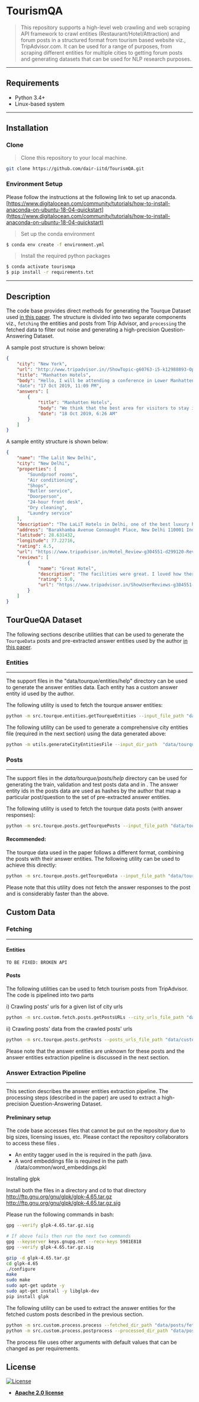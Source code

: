 

# TourismQA

> This repository supports a high-level web crawling and web scraping API framework to crawl entities (Restaurant/Hotel/Attraction) and forum posts in a structured format from tourism based website viz., TripAdvisor.com. It can be used for a range of purposes, from scraping different entities for multiple cities to getting forum posts and generating datasets that can be used for NLP research purposes.

---

## Requirements

-   Python 3.4+
-   Linux-based system
---

## Installation

### Clone

> Clone this repository to your local machine.
```bash
git clone https://github.com/dair-iitd/TourismQA.git
```

### Environment Setup

Please follow the instructions at the following link to set up anaconda. [https://www.digitalocean.com/community/tutorials/how-to-install-anaconda-on-ubuntu-18-04-quickstart](https://www.digitalocean.com/community/tutorials/how-to-install-anaconda-on-ubuntu-18-04-quickstart)
> Set up the conda environment
```bash
$ conda env create -f environment.yml
```

> Install the required python packages

```bash
$ conda activate tourismqa
$ pip install -r requirements.txt
```
---

## Description

The code base provides direct methods for generating the Tourque Dataset used [in this paper]([https://arxiv.org/abs/2009.13613](https://arxiv.org/abs/2009.13613)). The structure is divided into two separate components viz., `fetching` the entities and posts from Trip Advisor, and `processing` the fetched data to filter out noise and generating a high-precision Question-Answering Dataset.

A sample post structure is shown below:
```json
{
	"city": "New York",
	"url": "http://www.tripadvisor.in//ShowTopic-g60763-i5-k12988893-Options_for_getting_into_the_city_from_NJ-New_York_City_New_York.html",
	"title": "Manhatten Hotels",
	"body": "Hello, I will be attending a conference in Lower Manhatten around 435 Hudson for 1 day, the next day we will be at 205 W. 39th St. I don't know my way around NY at all. I wanted to ask if anyone has a recommendation for a reasonably priced hotel in the area. It doesn't have to be fancy, just clean and with a fitness center. Thank you for any advice anyone may have."
	"date": "17 Oct 2019, 11:09 PM",
	"answers": [
		{
			"title": "Manhatten Hotels",
			"body": "We think that the best area for visitors to stay is in Greenwich Village....but hey, we've lived here for almost 50 years. That said, we like the Washington Square Hotel just across the street from Washington Square Park in the heart of Greenwich Village (and not far from your conference!)",
			"date": "18 Oct 2019, 6:26 AM"
		}
	]
}
```

A sample entity structure is shown below:

```json
{
	"name": "The Lalit New Delhi",
	"city": "New Delhi",
	"properties": [
		"Soundproof rooms",
		"Air conditioning",
		"Shops",
		"Butler service",
		"Doorperson",
		"24-hour front desk",
		"Dry cleaning",
		"Laundry service"
	],
	"description": "The LaLiT Hotels in Delhi, one of the best luxury hotels in Delhi India, stands tall right in the middle of city’s premier business and commercial district – Connaught Place. Being the central luxury business hotel in Delhi, it is located right next to lively shopping centres, office complexes and colourful streets, the hotel is 24 kms from the international airport and just minutes away from government offices, cultural centres and international trade fairgrounds. With the largest room sizes amongst all luxury hotels Delhi, The LaLiT New Delhi offers a total of 461 five star hotel rooms. The bedrooms are all well tailored to the needs of both a business traveler as well as a vacationer and accompanied by hotels modern amenities and elegant decor. Guests at our luxury hotels, have an option of choosing from a Deluxe Rooms, LaLiT Luxury Rooms and the suites.",
	"address": "Barakhamba Avenue Connaught Place, New Delhi 110001 India",
	"latitude": 28.631432,
	"longitude": 77.22716,
	"rating": 4.5,
	"url": "https://www.tripadvisor.in/Hotel_Review-g304551-d299120-Reviews-The_Lalit_New_Delhi-New_Delhi_National_Capital_Territory_of_Delhi.html",
	"reviews": [
		{
			"name": "Great Hotel",
			"description": "The facilities were great. I loved how there were speakers in the washroom. Staff were friendly. Room was spacious. The bed and pillows were comfy . All in all it was a great experience to stay in this hotel and I would definitely recommend others to stay here.",
			"rating": 5.0,
			"url": "https://www.tripadvisor.in/ShowUserReviews-g304551-d299120-r752534401-The_Lalit_New_Delhi-New_Delhi_National_Capital_Territory_of_Delhi.html"
		}
	]
}
```

## TourQueQA Dataset

The following sections describe utilities that can be used to generate the `TourqueData`  posts and pre-extracted answer entities used by the author [in this paper]([https://arxiv.org/abs/2009.13613](https://arxiv.org/abs/2009.13613)).

### Entities
---

The support files in the "data/tourque/entities/help" directory can be used to generate the answer entities data. Each entity has a custom answer entity id used by the author.

The following utility is used to fetch the tourque answer entities:

```bash
python -m src.tourque.entities.getTourqueEntities --input_file_path "data/tourque/entities/help/entity_ids_to_entity_urls.json" --output_dir_path "data/tourque/entities/data"
```

The following utility can be used to generate a comprehensive city entities file (required in the next section) using the data generated above:
```bash
python -m utils.generateCityEntitiesFile --input_dir_path  "data/tourque/entities/data" --output_file_path "data/generate/city_entities.tourque.json"
```

### Posts
---

 The support files in the *data/tourque/posts/help* directory can be used for generating the train, validation and test posts data and in . The answer entity ids in the posts data are used as hashes by the author that map a particular post/question to the set of pre-extracted answer entities.

The following utility is used to fetch the tourque data posts (with answer responses):

```bash
python -m src.tourque.posts.getTourquePosts --input_file_path "data/tourque/posts/help/train_question_urls_to_answer_entity_ids.json" --output_file_path "data/tourque/posts/data/train_posts.json" --cities_file_path "data/common/cities.json"
```

#### Recommended:

The tourque data used in the paper follows a different format, combining the posts with their answer entities.    The following utility can be used to achieve this directly:

```bash
python -m src.tourque.posts.getTourqueData --input_file_path "data/tourque/posts/help/train_question_urls_to_answer_entity_ids_map.json" --output_file_path "data/tourque/posts/data/train.data.json" --city_entities_file_path "data/generated/city_entities.tourque.json"
```
Please note that this utility does not fetch the answer responses to the post and is considerably faster than the above.

## Custom Data   

### Fetching
---

#### Entities

`TO BE FIXED: BROKEN API`

#### Posts

The following utilities can be used to fetch tourism posts from TripAdvisor. The code is pipelined into two parts

i) Crawling posts' urls for a given list of city urls

```bash
python -m src.custom.fetch.posts.getPostsURLs --city_urls_file_path "data/common/city_urls.posts.json" --posts_urls_file_path "data/custom/posts/fetched/posts.urls.json" --sleep 0.05 --retries 5 --num_posts 100
```

ii) Crawling posts' data from the crawled posts' urls

```bash
python -m src.tourque.posts.getPosts --posts_urls_file_path "data/custom/posts/urls/posts.urls.json" --posts_file_path "data/posts/fetched/posts.fetched.json"
```

Please note that the answer entities are unknown for these posts and the answer entities extraction pipeline is discussed in the next section.


### Answer Extraction Pipeline
---

This section describes the answer entities extraction pipeline. The processing steps (described in the paper) are used to extract a high-precision Question-Answering Dataset.

#### Preliminary setup

The code base accesses files that cannot be put on the repository due to big sizes, licensing issues, etc. Please contact the repository collaborators to access these files .

- An entity tagger used in the  is required in the path /java.
- A word embeddings file is  required in the path /data/common/word_embeddings.pkl

Installing glpk

Install both the files in a directory and cd to that directory
http://ftp.gnu.org/gnu/glpk/glpk-4.65.tar.gz
http://ftp.gnu.org/gnu/glpk/glpk-4.65.tar.gz.sig

Please run the following commands in bash:

```bash
gpg --verify glpk-4.65.tar.gz.sig

# If above fails then run the next two commands
gpg --keyserver keys.gnupg.net --recv-keys 5981E818
gpg --verify glpk-4.65.tar.gz.sig

gzip -d glpk-4.65.tar.gz
cd glpk-4.65
./configure
make
sudo make
sudo apt-get update -y
sudo apt-get install -y libglpk-dev
pip install glpk
```



The following utility can be used to extract the answer entities for the fetched custom posts described in the previous section.

```bash
python -m src.custom.process.process --fetched_dir_path "data/posts/fetched" --processed_dir_path "data/posts/processed" --city_entities_file_path "data/generated/city_entities.custom.json"
python -m src.custom.process.postprocess --processed_dir_path "data/posts/processed" --postprocessed_dir_path "data/posts/postprocessed"
```

The process file uses other arguments with default values that can be changed as per requirements.

## License

[![License](https://img.shields.io/badge/License-Apache%202.0-yellowgreen.svg)](https://opensource.org/licenses/Apache-2.0)

- **[Apache 2.0 license](https://opensource.org/licenses/Apache-2.0)**
